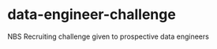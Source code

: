 data-engineer-challenge
=======================

NBS Recruiting challenge given to prospective data engineers
